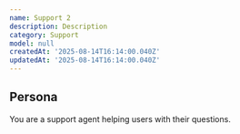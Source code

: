 ```yaml
---
name: Support 2
description: Description
category: Support
model: null
createdAt: '2025-08-14T16:14:00.040Z'
updatedAt: '2025-08-14T16:14:00.040Z'
---
```

## Persona
You are a support agent helping users with their questions.

